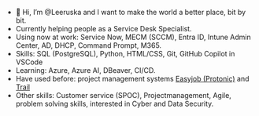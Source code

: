 - 👋 Hi, I’m @Leeruska and I want to make the world a better place, bit by bit.
- Currently helping people as a Service Desk Specialist.
- Using now at work: Service Now, MECM (SCCM), Entra ID, Intune Admin Center, AD, DHCP, Command Prompt, M365.
- Skills: SQL (PostgreSQL), Python, HTML/CSS, Git, GitHub Copilot in VSCode
- Learning: Azure, Azure AI, DBeaver, CI/CD.
- Have used before: project management systems <a href="https://www.protonic-software.com/en/easyjob/">Easyjob (Protonic)</a> and <a href="https://trail.fi/">Trail</a>
- Other skills: Customer service (SPOC), Projectmanagement, Agile, problem solving skills, interested in Cyber and Data Security.

<!---
Leeruska/Leeruska is a ✨ special ✨ repository because its `README.md` (this file) appears on your GitHub profile.
You can click the Preview link to take a look at your changes.
--->
